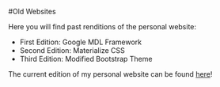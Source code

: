 #Old Websites

Here you will find past renditions of the personal website:

* First Edition: Google MDL Framework
* Second Edition: Materialize CSS
* Third Edition: Modified Bootstrap Theme

The current edition of my personal website can be found <a href = "https://github.com/rpartha/rpartha.github.io">here</a>!
